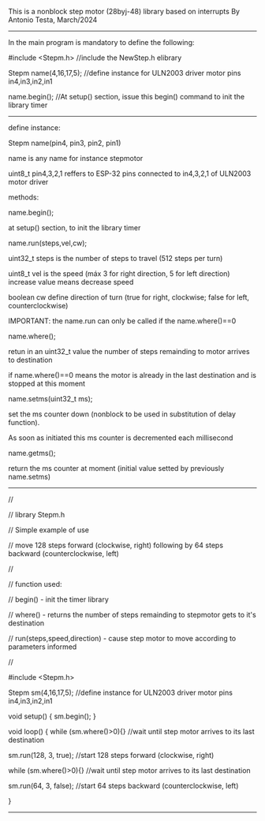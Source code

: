 This is a nonblock step motor (28byj-48) library based on interrupts
By Antonio Testa, March/2024

------------------------------------------------------------------------------
In the main program is mandatory to define the following:

#include <Stepm.h>     //include the NewStep.h elibrary                   

Stepm name(4,16,17,5); //define instance for ULN2003 driver motor pins in4,in3,in2,in1

name.begin();          //At setup() section, issue this begin() command to init the library timer

------------------------------------------------------------------------------

define instance:

Stepm name(pin4, pin3, pin2, pin1) 

name is any name for instance stepmotor

uint8_t pin4,3,2,1 reffers to ESP-32 pins connected to in4,3,2,1 of ULN2003 motor driver


methods:

name.begin();

at setup() section, to init the library timer  

name.run(steps,vel,cw);

uint32_t steps is the number of steps to travel (512 steps per turn)

uint8_t vel is the speed (máx 3 for right direction, 5 for left direction) increase value means decrease speed

boolean cw define direction of turn (true for right, clockwise; false for left, counterclockwise)

IMPORTANT: the name.run can only be called if the name.where()==0  


name.where();

retun in an uint32_t value the number of steps remainding to motor arrives to destination

if name.where()==0 means the motor is already in the last destination and is stopped at this moment


name.setms(uint32_t ms);

set the ms counter down (nonblock to be used in substitution of delay function).

As soon as initiated this ms counter is decremented each millisecond


name.getms();

return the ms counter at moment (initial value setted by previously name.setms)


------------------------------------------------------------------------------

//

// library Stepm.h

// Simple example of use

// move 128 steps forward (clockwise, right) following by 64 steps backward (counterclockwise, left)

// 

// function used:

// begin() - init the timer library

// where() - returns the number of steps remainding to stepmotor gets to it's destination

// run(steps,speed,direction) - cause step motor to move according to parameters informed

// 


#include <Stepm.h>

Stepm sm(4,16,17,5);                 //define instance for ULN2003 driver motor pins in4,in3,in2,in1

void setup()
{
  sm.begin();
}

void loop()
{
  while (sm.where()>0){}             //wait until step motor arrives to its last destination

  sm.run(128, 3, true);              //start 128 steps forward (clockwise, right) 

  while (sm.where()>0){}             //wait until step motor arrives to its last destination

  sm.run(64, 3, false);              //start 64 steps backward (counterclockwise, left) 

}

------------------------------------------------------------------------------
